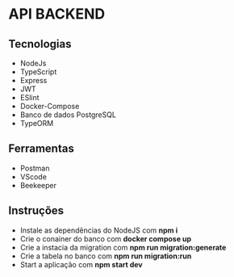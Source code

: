 # API BACKEND

## Tecnologias 
- NodeJs
- TypeScript
- Express
- JWT
- ESlint
- Docker-Compose
- Banco de dados PostgreSQL
- TypeORM

## Ferramentas
- Postman
- VScode
- Beekeeper

## Instruções
- Instale as dependências do NodeJS com **npm i**
- Crie o conainer do banco com **docker compose up**
- Crie a instacia da migration com **npm run migration:generate**
- Crie a tabela no banco com **npm run migration:run**
- Start a aplicação com **npm start dev**
